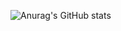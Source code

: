 ![Anurag's GitHub stats](https://github-readme-stats.vercel.app/api?username=Akhilkumar272002&hide=contribs,prs)

